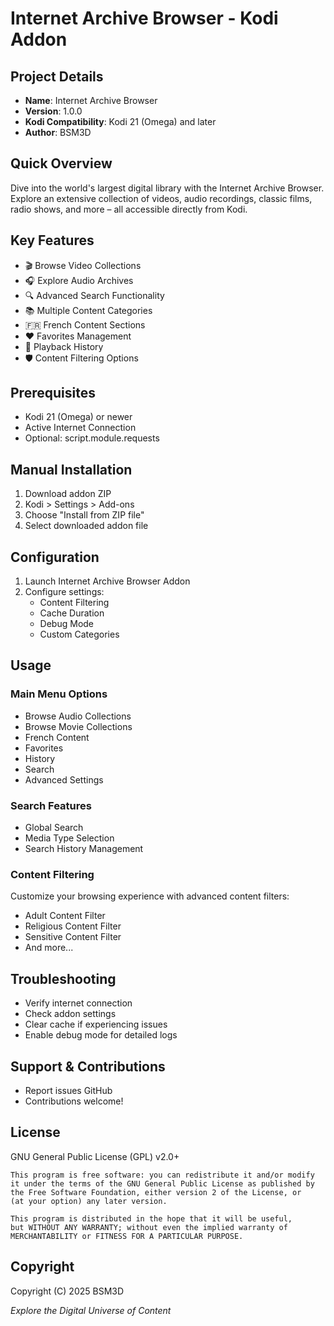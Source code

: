 # Internet Archive Browser - Kodi Addon

## Project Details

- **Name**: Internet Archive Browser
- **Version**: 1.0.0
- **Kodi Compatibility**: Kodi 21 (Omega) and later
- **Author**: BSM3D

## Quick Overview

Dive into the world's largest digital library with the Internet Archive Browser. Explore an extensive collection of videos, audio recordings, classic films, radio shows, and more – all accessible directly from Kodi.

## Key Features

- 🎬 Browse Video Collections
- 🎧 Explore Audio Archives
- 🔍 Advanced Search Functionality
- 📚 Multiple Content Categories
- 🇫🇷 French Content Sections
- ❤️ Favorites Management
- 📅 Playback History
- 🛡️ Content Filtering Options

## Prerequisites

- Kodi 21 (Omega) or newer
- Active Internet Connection
- Optional: script.module.requests

## Manual Installation

1. Download addon ZIP
2. Kodi > Settings > Add-ons
3. Choose "Install from ZIP file"
4. Select downloaded addon file

## Configuration

1. Launch Internet Archive Browser Addon
2. Configure settings:
   - Content Filtering
   - Cache Duration
   - Debug Mode
   - Custom Categories

## Usage

### Main Menu Options
- Browse Audio Collections
- Browse Movie Collections
- French Content
- Favorites
- History
- Search
- Advanced Settings

### Search Features
- Global Search
- Media Type Selection
- Search History Management

### Content Filtering
Customize your browsing experience with advanced content filters:
- Adult Content Filter
- Religious Content Filter
- Sensitive Content Filter
- And more...

## Troubleshooting

- Verify internet connection
- Check addon settings
- Clear cache if experiencing issues
- Enable debug mode for detailed logs

## Support & Contributions

- Report issues GitHub
- Contributions welcome!

## License

GNU General Public License (GPL) v2.0+

```
This program is free software: you can redistribute it and/or modify
it under the terms of the GNU General Public License as published by
the Free Software Foundation, either version 2 of the License, or
(at your option) any later version.

This program is distributed in the hope that it will be useful,
but WITHOUT ANY WARRANTY; without even the implied warranty of
MERCHANTABILITY or FITNESS FOR A PARTICULAR PURPOSE.
```

## Copyright

Copyright (C) 2025 BSM3D

*Explore the Digital Universe of Content*

